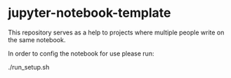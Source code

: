 # jupyter-notebook-template
This repository serves as a help to projects where multiple people write on the same notebook.

In order to config the notebook for use please run:

./run_setup.sh
